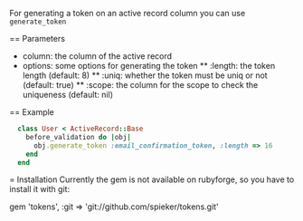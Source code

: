 For generating a token on an active record column you can use `generate_token`

== Parameters
* column: the column of the active record
* options: some options for generating the token
** :length: the token length (default: 8)
** :uniq: whether the token must be uniq or not (default: true)
** :scope: the column for the scope to check the uniqueness (default: nil)

== Example
```ruby
  class User < ActiveRecord::Base
    before_validation do |obj|
      obj.generate_token :email_confirmation_token, :length => 16
    end
  end
```

= Installation
Currently the gem is not available on rubyforge, so you have to install it with git:

  gem 'tokens', :git => 'git://github.com/spieker/tokens.git'

